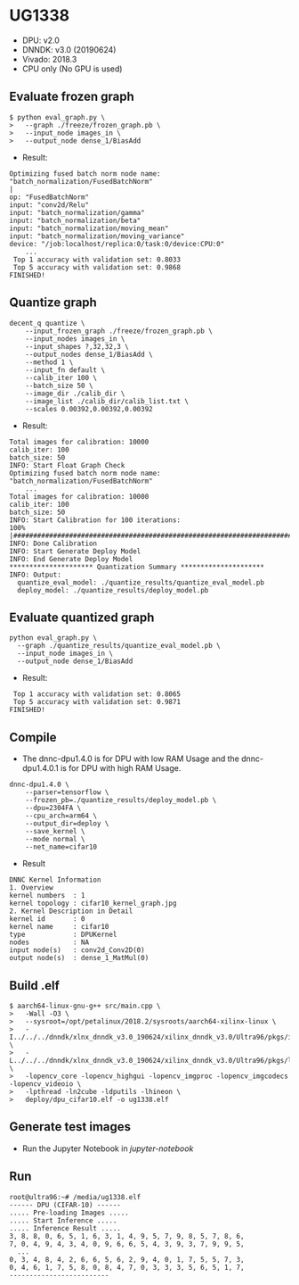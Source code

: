 # UG1338

- DPU: v2.0
- DNNDK: v3.0 (20190624)
- Vivado: 2018.3
- CPU only (No GPU is used)

## Evaluate frozen graph

```shell-session
$ python eval_graph.py \
>   --graph ./freeze/frozen_graph.pb \
>   --input_node images_in \
>   --output_node dense_1/BiasAdd
```

- Result:

```shell-session
Optimizing fused batch norm node name: "batch_normalization/FusedBatchNorm"                                   |
op: "FusedBatchNorm"
input: "conv2d/Relu"
input: "batch_normalization/gamma"
input: "batch_normalization/beta"
input: "batch_normalization/moving_mean"
input: "batch_normalization/moving_variance"
device: "/job:localhost/replica:0/task:0/device:CPU:0"
    ...
 Top 1 accuracy with validation set: 0.8033
 Top 5 accuracy with validation set: 0.9868
FINISHED!
```

## Quantize graph

```shell-session
decent_q quantize \
    --input_frozen_graph ./freeze/frozen_graph.pb \
    --input_nodes images_in \
    --input_shapes ?,32,32,3 \
    --output_nodes dense_1/BiasAdd \
    --method 1 \
    --input_fn default \
    --calib_iter 100 \
    --batch_size 50 \
    --image_dir ./calib_dir \
    --image_list ./calib_dir/calib_list.txt \
    --scales 0.00392,0.00392,0.00392
```

- Result:

```shell-session
Total images for calibration: 10000
calib_iter: 100
batch_size: 50
INFO: Start Float Graph Check
Optimizing fused batch norm node name: "batch_normalization/FusedBatchNorm"
    ...
Total images for calibration: 10000
calib_iter: 100
batch_size: 50
INFO: Start Calibration for 100 iterations:
100% |########################################################################################################|
INFO: Done Calibration
INFO: Start Generate Deploy Model
INFO: End Generate Deploy Model
********************* Quantization Summary *********************
INFO: Output:
  quantize_eval_model: ./quantize_results/quantize_eval_model.pb
  deploy_model: ./quantize_results/deploy_model.pb
```

## Evaluate quantized graph

```shell-session
python eval_graph.py \
  --graph ./quantize_results/quantize_eval_model.pb \
  --input_node images_in \
  --output_node dense_1/BiasAdd
```

- Result:

```shell-session
 Top 1 accuracy with validation set: 0.8065
 Top 5 accuracy with validation set: 0.9871
FINISHED!
```

## Compile

- The dnnc-dpu1.4.0 is for DPU with low RAM Usage and the dnnc-dpu1.4.0.1 is for DPU with high RAM Usage.

```shell-session
dnnc-dpu1.4.0 \
    --parser=tensorflow \
    --frozen_pb=./quantize_results/deploy_model.pb \
    --dpu=2304FA \
    --cpu_arch=arm64 \
    --output_dir=deploy \
    --save_kernel \
    --mode normal \
    --net_name=cifar10
```

- Result

```shell-session
DNNC Kernel Information
1. Overview
kernel numbers  : 1
kernel topology : cifar10_kernel_graph.jpg
2. Kernel Description in Detail
kernel id       : 0
kernel name     : cifar10
type            : DPUKernel
nodes           : NA
input node(s)   : conv2d_Conv2D(0) 
output node(s)  : dense_1_MatMul(0) 
```

## Build .elf

```shell-session
$ aarch64-linux-gnu-g++ src/main.cpp \
>   -Wall -O3 \
>   --sysroot=/opt/petalinux/2018.2/sysroots/aarch64-xilinx-linux \
>   -I../../../dnndk/xlnx_dnndk_v3.0_190624/xilinx_dnndk_v3.0/Ultra96/pkgs/include \
>   -L../../../dnndk/xlnx_dnndk_v3.0_190624/xilinx_dnndk_v3.0/Ultra96/pkgs/lib \
>   -lopencv_core -lopencv_highgui -lopencv_imgproc -lopencv_imgcodecs -lopencv_videoio \
>   -lpthread -ln2cube -ldputils -lhineon \
>   deploy/dpu_cifar10.elf -o ug1338.elf
```

## Generate test images

- Run the Jupyter Notebook in _jupyter-notebook_

## Run

```shell-session
root@ultra96:~# /media/ug1338.elf
------ DPU (CIFAR-10) ------
..... Pre-loading Images .....
..... Start Inference .....
..... Inference Result .....
3, 8, 8, 0, 6, 5, 1, 6, 3, 1, 4, 9, 5, 7, 9, 8, 5, 7, 8, 6,
7, 0, 4, 9, 4, 3, 4, 0, 9, 6, 6, 5, 4, 3, 9, 3, 7, 9, 9, 5,
  ...
0, 3, 4, 8, 4, 2, 6, 6, 5, 6, 2, 9, 4, 0, 1, 7, 5, 5, 7, 3,
0, 4, 6, 1, 7, 5, 8, 0, 8, 4, 7, 0, 3, 3, 3, 5, 6, 5, 1, 7,
-------------------------
```
